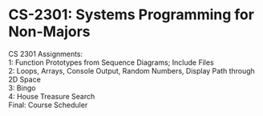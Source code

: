# CS-2301: Systems Programming for Non-Majors
CS 2301 Assignments:\
1: Function Prototypes from Sequence Diagrams; Include Files\
2: Loops, Arrays, Console Output, Random Numbers, Display Path through 2D Space\
3: Bingo\
4: House Treasure Search\
Final: Course Scheduler
